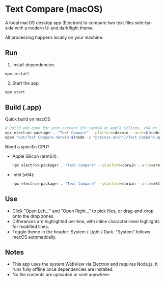# Text Compare (macOS)

A local macOS desktop app (Electron) to compare two text files side-by-side with a modern UI and dark/light theme.

All processing happens locally on your machine.

## Run

1. Install dependencies

```bash
npm install
```

2. Start the app

```bash
npm start
```

## Build (.app)

Quick build on macOS
```bash
# Build and open for your current CPU (arm64 on Apple Silicon, x64 on Intel)
npx electron-packager . "Text Compare" --platform=darwin --arch=$(node -p "process.arch") --out=out --overwrite && \
open "out/Text Compare-darwin-$(node -p "process.arch")/Text Compare.app"
```

Need a specific CPU?
- Apple Silicon (arm64):
  ```bash
  npx electron-packager . "Text Compare" --platform=darwin --arch=arm64 --out=out --overwrite
  ```
- Intel (x64):
  ```bash
  npx electron-packager . "Text Compare" --platform=darwin --arch=x64 --out=out --overwrite
  ```

## Use

- Click "Open Left…" and "Open Right…" to pick files, or drag-and-drop onto the drop zones.
- Differences are highlighted per-line, with inline character-level highlights for modified lines.
- Toggle theme in the header: System / Light / Dark. "System" follows macOS automatically.

## Notes

- This app uses the system WebView via Electron and requires Node.js. It runs fully offline once dependencies are installed.
- No file contents are uploaded or sent anywhere.

